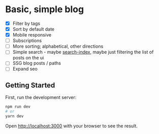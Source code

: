 # Basic, simple blog

- [x] Filter by tags
- [x] Sort by default date
- [x] Mobile responsive
- [ ] Subscriptions
- [ ] More sorting; alphabetical, other directions
- [ ] Simple search - maybe [search-index](https://github.com/fergiemcdowall/search-index), maybe just filtering the list of posts on the ui
- [ ] SSG blog posts / paths
- [ ] Expand seo

## Getting Started

First, run the development server:

```bash
npm run dev
# or
yarn dev
```

Open [http://localhost:3000](http://localhost:3000) with your browser to see the result.
